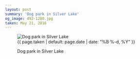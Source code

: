 ```yaml
---
layout: post
summary: 'Dog park in Silver Lake'
og_image: 492-1280.jpg
taken: May 21, 2016
---
```


<figure class="post">
 <img alt="Dog park in Silver Lake" sizes="(min-width: 700px) 50vw, calc(100vw - 2rem)" src="{{ site.assets_url }}/492-640.jpg" srcset="{{ site.assets_url }}/492-1280.jpg 1280w, {{ site.assets_url }}/492-960.jpg 960w, {{ site.assets_url }}/492-640.jpg 640w, {{ site.assets_url }}/492-320.jpg 320w"/>
 <figcaption>
  <time>
   {{ page.taken | default: page.date | date: "%B %-d, %Y" }}
  </time>
  <p>
   Dog park in Silver Lake
  </p>
 </figcaption>
</figure>
